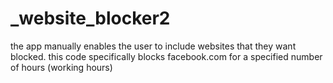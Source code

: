 # _website_blocker2
the app manually enables the user to include websites that they want blocked. this code specifically blocks facebook.com for a specified number of hours (working hours)
